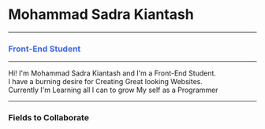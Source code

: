 <h1>Mohammad Sadra Kiantash</h1>
<hr>
<h3 style="color:royalblue">Front-End Student</h3>
<hr>
Hi! I'm Mohammad Sadra Kiantash and I'm a Front-End Student.<br>
I have a burning desire for Creating Great looking Websites.<br>
Currently I'm Learning all I can to grow My self as a Programmer
<hr>
<h3>Fields to Collaborate</h3>


